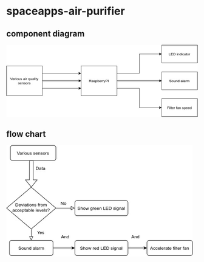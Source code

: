 # spaceapps-air-purifier

## component diagram
![](assets/diagram.jpg)

## flow chart
![](assets/flowchart.jpg)
